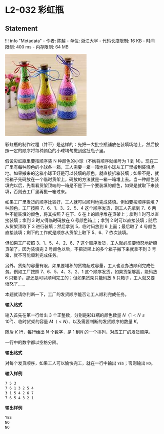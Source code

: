 
# L2-032 彩虹瓶

## Statement

!!! info "Metadata"
    - 作者: 陈越
    - 单位: 浙江大学
    - 代码长度限制: 16 KB
    - 时间限制: 400 ms
    - 内存限制: 64 MB


![rb.JPG](./statement-assets/5612216c-1cbd-4dba-b9da-4f653ad00c7b.JPG)


彩虹瓶的制作过程（并不）是这样的：先把一大批空瓶铺放在装填场地上，然后按照一定的顺序将每种颜色的小球均匀撒到这批瓶子里。

假设彩虹瓶里要按顺序装 N 种颜色的小球（不妨将顺序就编号为 1 到 N）。现在工厂里有每种颜色的小球各一箱，工人需要一箱一箱地将小球从工厂里搬到装填场地。如果搬来的这箱小球正好是可以装填的颜色，就直接拆箱装填；如果不是，就把箱子先码放在一个临时货架上，码放的方法就是一箱一箱堆上去。当一种颜色装填完以后，先看看货架顶端的一箱是不是下一个要装填的颜色，如果是就取下来装填，否则去工厂里再搬一箱过来。

如果工厂里发货的顺序比较好，工人就可以顺利地完成装填。例如要按顺序装填 7 种颜色，工厂按照 7、6、1、3、2、5、4 这个顺序发货，则工人先拿到 7、6 两种不能装填的颜色，将其按照 7 在下、6 在上的顺序堆在货架上；拿到 1 时可以直接装填；拿到 3 时又得临时码放在 6 号颜色箱上；拿到 2 时可以直接装填；随后从货架顶取下 3 进行装填；然后拿到 5，临时码放到 6 上面；最后取了 4 号颜色直接装填；剩下的工作就是顺序从货架上取下 5、6、7 依次装填。

但如果工厂按照 3、1、5、4、2、6、7 这个顺序发货，工人就必须要愤怒地折腾货架了，因为装填完 2 号颜色以后，不把货架上的多个箱子搬下来就拿不到 3 号箱，就不可能顺利完成任务。

另外，货架的容量有限，如果要堆积的货物超过容量，工人也没办法顺利完成任务。例如工厂按照 7、6、5、4、3、2、1 这个顺序发货，如果货架够高，能码放 6 只箱子，那还是可以顺利完工的；但如果货架只能码放 5 只箱子，工人就又要愤怒了……

本题就请你判断一下，工厂的发货顺序能否让工人顺利完成任务。

**输入格式**

输入首先在第一行给出 3 个正整数，分别是彩虹瓶的颜色数量 $N$（$1 < N \le 10^3$）、临时货架的容量 $M$（$< N$）、以及需要判断的发货顺序的数量 $K$。

随后 $K$ 行，每行给出 $N$ 个数字，是 1 到$N$ 的一个排列，对应工厂的发货顺序。

一行中的数字都以空格分隔。

**输出格式**

对每个发货顺序，如果工人可以愉快完工，就在一行中输出 `YES`；否则输出 `NO`。

**输入样例**
```plaintext
7 5 3
7 6 1 3 2 5 4
3 1 5 4 2 6 7
7 6 5 4 3 2 1
```

**输出样例**
```plaintext
YES
NO
NO
```


